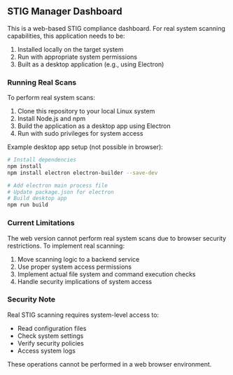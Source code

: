 ## STIG Manager Dashboard

This is a web-based STIG compliance dashboard. For real system scanning capabilities, this application needs to be:

1. Installed locally on the target system
2. Run with appropriate system permissions
3. Built as a desktop application (e.g., using Electron)

### Running Real Scans

To perform real system scans:

1. Clone this repository to your local Linux system
2. Install Node.js and npm
3. Build the application as a desktop app using Electron
4. Run with sudo privileges for system access

Example desktop app setup (not possible in browser):

```bash
# Install dependencies
npm install
npm install electron electron-builder --save-dev

# Add electron main process file
# Update package.json for electron
# Build desktop app
npm run build
```

### Current Limitations

The web version cannot perform real system scans due to browser security restrictions. To implement real scanning:

1. Move scanning logic to a backend service
2. Use proper system access permissions
3. Implement actual file system and command execution checks
4. Handle security implications of system access

### Security Note

Real STIG scanning requires system-level access to:
- Read configuration files
- Check system settings
- Verify security policies
- Access system logs

These operations cannot be performed in a web browser environment.